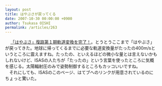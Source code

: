 ```yaml
---
layout: post
title: はやぶさが戻ってくる
date: 2007-10-30 00:00:00 +0900
author: Tsukasa OISHI
permalink: /articles/263
---
```



　 [「はやぶさ」復路第１期軌道変換を完了！](http://www.isas.jaxa.jp/j/topics/topics/2007/1029.shtml)。とうとうここまで「はやぶさ」が戻ってきた。地球に帰ってくるまでに必要な軌道変換量がたったの400m/sというところに震えますね。たったの、といえるほどの微小な量とは言えないかもしれないけど、ISASの人たちが「たったの」という言葉を使ったところに気概を感じる。太陽輻射圧のみで姿勢制御するところもカッコいいですね。  
　それにしても、ISASのこのページ、はてブへのリンクが用意されているのにちょっと驚いた。  

